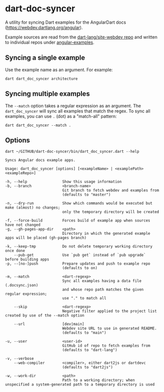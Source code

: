 # dart-doc-syncer

A utility for syncing Dart examples for the AngularDart docs (https://webdev.dartlang.org/angular).

Example sources are read from the [dart-lang/site-webdev repo](https://github.com/dart-lang/site-webdev) and written
to individual repos under [angular-examples](https://github.com/angular-examples).

## Syncing a single example

Use the example name as an argument. For example:

```
dart dart_doc_syncer architecture
```

## Syncing multiple examples

The `--match` option takes a regular expression as an argument.
The `dart_doc_syncer` will sync all examples that match the regex.
To sync all examples, you can use `.` (dot) as a "match-all" pattern:

```
dart dart_doc_syncer --match .
```

## Options

```
dart ~/GITHUB/dart-doc-syncer/bin/dart_doc_syncer.dart --help

Syncs Angular docs example apps.

Usage: dart_doc_syncer [options] [<exampleName> | <examplePath> <exampleRepo>]

-h, --help                Show this usage information
-b, --branch              <branch-name>
                          Git branch to fetch webdev and examples from
                          (defaults to "master")

-n, --dry-run             Show which commands would be executed but make (almost) no changes;
                          only the temporary directory will be created

-f, --force-build         Forces build of example app when sources have not changed
-g, --gh-pages-app-dir    <path>
                          Directory in which the generated example apps will be placed (gh-pages branch)

-k, --keep-tmp            Do not delete temporary working directory once done
    --pub-get             Use `pub get` instead of `pub upgrade` before building apps
-p, --[no-]push           Prepare updates and push to example repo
                          (defaults to on)

-m, --match               <dart-regexp>
                          Sync all examples having a data file (.docsync.json)
                          and whose repo path matches the given regular expression;
                          use "." to match all

    --skip                <dart-regexp>
                          Negative filter applied to the project list created by use of the --match option

    --url                 [dev|main]
                          Webdev site URL to use in generated README.
                          (defaults to "main")

-u, --user                <user-id>
                          GitHub id of repo to fetch examples from
                          (defaults to "dart-lang")

-v, --verbose             
    --web-compiler        <compiler>, either dart2js or dartdevc
                          (defaults to "dart2js")

-w, --work-dir            <path>
                          Path to a working directory; when unspecified a system-generated path to a temporary directory is used
```

